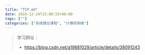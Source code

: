 ```yaml
---
title: "TCP.md"
date: 2018-12-24T15:08:53+08:00
tags: [""]
categories: ["系统理论课程", "计算机网络"]
---
```


> 学习网址：
>
> - https://blog.csdn.net/a19881029/article/details/38091243


